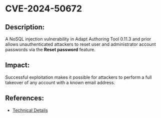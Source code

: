 # CVE-2024-50672

## Description:

A NoSQL injection vulnerability in Adapt Authoring Tool 0.11.3 and prior allows unauthenticated attackers to reset user and administrator account passwords via the **Reset password** feature.

## Impact:

Successful exploitation makes it possible for attackers to perform a full takeover of any account with a known email address.

## References:

- [Technical Details](<https://pages.dos-m0nk3y.com/blog/cve/Adapt Authoring Tool 0.11.3 - Authenticated Remote Code Execution/#nosql-injection-cve-2024-50672>)

